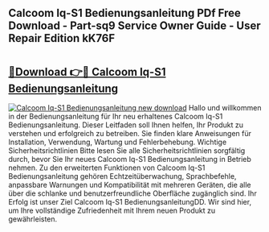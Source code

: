 ## Calcoom Iq-S1 Bedienungsanleitung PDf Free Download - Part-sq9 Service Owner Guide - User Repair Edition kK76F

# <h2><a href="http://df3n1q.blite.top/?on=Calcoom+Iq-S1+Bedienungsanleitung">🔗Download 👉🔴 Calcoom Iq-S1 Bedienungsanleitung</a></h2>

[![Calcoom Iq-S1 Bedienungsanleitung new download](https://i.imgur.com/lujVjoI.png)](http://df3n1q.blite.top/?on=Calcoom+Iq-S1+Bedienungsanleitung)
Hallo und willkommen in der Bedienungsanleitung für Ihr neu erhaltenes Calcoom Iq-S1 Bedienungsanleitung. Dieser Leitfaden soll Ihnen helfen, Ihr Produkt zu verstehen und erfolgreich zu betreiben. Sie finden klare Anweisungen für Installation, Verwendung, Wartung und Fehlerbehebung. Wichtige Sicherheitsrichtlinien Bitte lesen Sie alle Sicherheitsrichtlinien sorgfältig durch, bevor Sie Ihr neues Calcoom Iq-S1 Bedienungsanleitung in Betrieb nehmen. Zu den erweiterten Funktionen von Calcoom Iq-S1 Bedienungsanleitung gehören Echtzeitüberwachung, Sprachbefehle, anpassbare Warnungen und Kompatibilität mit mehreren Geräten, die alle über die schlanke und benutzerfreundliche Oberfläche zugänglich sind. Ihr Erfolg ist unser Ziel Calcoom Iq-S1 BedienungsanleitungDD. Wir sind hier, um Ihre vollständige Zufriedenheit mit Ihrem neuen Produkt zu gewährleisten.
